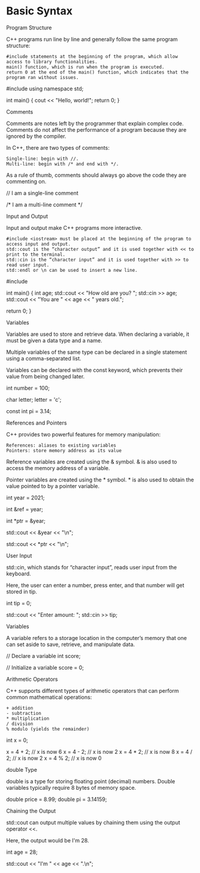 # Basic Syntax

Program Structure

C++ programs run line by line and generally follow the same program structure:

    #include statements at the beginning of the program, which allow access to library functionalities.
    main() function, which is run when the program is executed.
    return 0 at the end of the main() function, which indicates that the program ran without issues.

#include <iostream>
using namespace std;

int main() {
  cout << "Hello, world!";
  return 0;
}

Comments

Comments are notes left by the programmer that explain complex code. Comments do not affect the performance of a program because they are ignored by the compiler.

In C++, there are two types of comments:

    Single-line: begin with //.
    Multi-line: begin with /* and end with */.

As a rule of thumb, comments should always go above the code they are commenting on.

// I am a single-line comment

/* 
I am a
multi-line
comment
*/

Input and Output

Input and output make C++ programs more interactive.

    #include <iostream> must be placed at the beginning of the program to access input and output.
    std::cout is the “character output” and it is used together with << to print to the terminal.
    std::cin is the “character input” and it is used together with >> to read user input.
    std::endl or \n can be used to insert a new line.

#include <iostream>

int main() {
  int age;
  std::cout << "How old are you? ";
  std::cin >> age;
  std::cout << "You are " << age << " years old.";
  
  return 0;
}

Variables

Variables are used to store and retrieve data. When declaring a variable, it must be given a data type and a name.

Multiple variables of the same type can be declared in a single statement using a comma-separated list.

Variables can be declared with the const keyword, which prevents their value from being changed later.

int number = 100;

char letter;
letter = 'c';

const int pi = 3.14;

References and Pointers

C++ provides two powerful features for memory manipulation:

    References: aliases to existing variables
    Pointers: store memory address as its value

Reference variables are created using the & symbol. & is also used to access the memory address of a variable.

Pointer variables are created using the * symbol. * is also used to obtain the value pointed to by a pointer variable.

int year = 2021;

int &ref = year;

int *ptr = &year;

std::cout << &year << "\n";

std::cout << *ptr << "\n";

User Input

std::cin, which stands for “character input”, reads user input from the keyboard.

Here, the user can enter a number, press enter, and that number will get stored in tip.

int tip = 0;

std::cout << "Enter amount: ";
std::cin >> tip;

Variables

A variable refers to a storage location in the computer’s memory that one can set aside to save, retrieve, and manipulate data.

// Declare a variable
int score;

// Initialize a variable
score = 0;

Arithmetic Operators

C++ supports different types of arithmetic operators that can perform common mathematical operations:

    + addition
    - subtraction
    * multiplication
    / division
    % modulo (yields the remainder)

int x = 0;

x = 4 + 2;  // x is now 6
x = 4 - 2;  // x is now 2
x = 4 * 2;  // x is now 8
x = 4 / 2;  // x is now 2
x = 4 % 2;  // x is now 0

double Type

double is a type for storing floating point (decimal) numbers. Double variables typically require 8 bytes of memory space.

double price = 8.99;
double pi = 3.14159;

Chaining the Output

std::cout can output multiple values by chaining them using the output operator <<.

Here, the output would be I'm 28.

int age = 28;

std::cout << "I'm " << age << ".\n";
